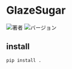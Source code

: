 # GlazeSugar

![著者](https://img.shields.io/badge/author-Kosuge-blueviolet)
![バージョン](https://img.shields.io/badge/version-0.0.1-blue)

## install
```commandline
pip install .
```
